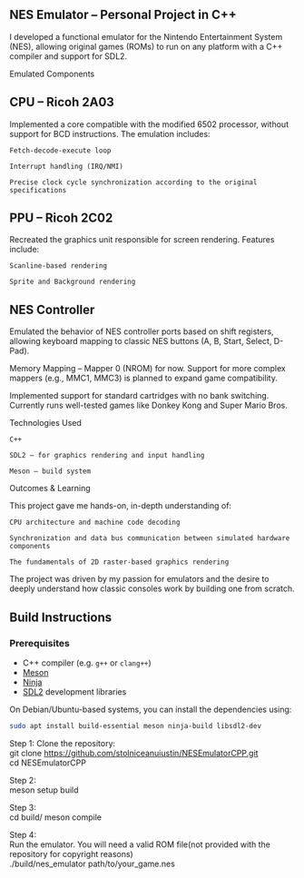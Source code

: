## NES Emulator – Personal Project in C++

I developed a functional emulator for the Nintendo Entertainment System (NES), allowing original games (ROMs) to run on any platform with a C++ compiler and support for SDL2.  

Emulated Components


## CPU – Ricoh 2A03

Implemented a core compatible with the modified 6502 processor, without support for BCD instructions. The emulation includes:

    Fetch-decode-execute loop

    Interrupt handling (IRQ/NMI)

    Precise clock cycle synchronization according to the original specifications

## PPU – Ricoh 2C02

Recreated the graphics unit responsible for screen rendering. Features include:

    Scanline-based rendering

    Sprite and Background rendering

## NES Controller

Emulated the behavior of NES controller ports based on shift registers, allowing keyboard mapping to classic NES buttons (A, B, Start, Select, D-Pad).  

Memory Mapping – Mapper 0 (NROM) for now. Support for more complex mappers (e.g., MMC1, MMC3) is planned to expand game compatibility.

Implemented support for standard cartridges with no bank switching.
Currently runs well-tested games like Donkey Kong and Super Mario Bros.

Technologies Used

    C++

    SDL2 – for graphics rendering and input handling

    Meson – build system

Outcomes & Learning

This project gave me hands-on, in-depth understanding of:

    CPU architecture and machine code decoding

    Synchronization and data bus communication between simulated hardware components

    The fundamentals of 2D raster-based graphics rendering

The project was driven by my passion for emulators and the desire to deeply understand how classic consoles work by building one from scratch. 

## Build Instructions

### Prerequisites

- C++ compiler (e.g. `g++` or `clang++`)
- [Meson](https://mesonbuild.com/)
- [Ninja](https://ninja-build.org/)
- [SDL2](https://libsdl.org/) development libraries

On Debian/Ubuntu-based systems, you can install the dependencies using:

```bash
sudo apt install build-essential meson ninja-build libsdl2-dev
```
Step 1:
Clone the repository:  
git clone https://github.com/stolniceanuiustin/NESEmulatorCPP.git  
cd NESEmulatorCPP    

Step 2:  
meson setup build   

Step 3:    
cd build/ 
meson compile  

Step 4:  
Run the emulator. You will need a valid ROM file(not provided with the repository for copyright reasons)  
./build/nes_emulator path/to/your_game.nes
